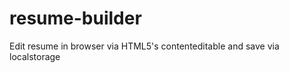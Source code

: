 resume-builder
==============

Edit resume in browser via HTML5's contenteditable and save via localstorage
